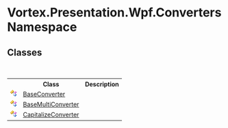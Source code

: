 # Vortex.Presentation.Wpf.Converters Namespace

## Classes
&nbsp;<table><tr><th></th><th>Class</th><th>Description</th></tr><tr><td>![Public class](media/pubclass.gif "Public class")</td><td><a href="T_Vortex_Presentation_Wpf_Converters_BaseConverter.md">BaseConverter</a></td><td /></tr><tr><td>![Public class](media/pubclass.gif "Public class")</td><td><a href="T_Vortex_Presentation_Wpf_Converters_BaseMultiConverter.md">BaseMultiConverter</a></td><td /></tr><tr><td>![Public class](media/pubclass.gif "Public class")</td><td><a href="T_Vortex_Presentation_Wpf_Converters_CapitalizeConverter.md">CapitalizeConverter</a></td><td /></tr></table>&nbsp;
